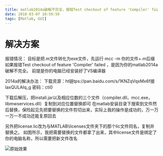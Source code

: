 ```yaml
---
title: matlab2014a破解不完全，报错Test checkout of feature 'Compiler' failed
date: 2018-03-07 10:59:59
tags: [Matlab, GUI]
---
```


# 解决方案

报错情况： 目标是把.m文件转化为exe文件，先运行
mcc -m 你的文件+.m后缀
如果报错Test checkout of feature 'Compiler' failed ，是因为你的matlab2014a破解不完全。
前提是你的电脑已经安装好了VS编译器

2014a的解决办法：
下载资源：ht链tps://pan.baidu.com/s/1KNZqVqxMx6f接IaxQULAIq_g 密码：cti0

下载后解压，把install.jar以及相应位数的三个文件（compiler.dll，mcc.exe，libmwservices.dll）复制到对应位置替换即可
在matlab安装目录下搜索到文件然后替换，保险起见先把要替换的文件剪切出来，实际上我的操作是成功的，万一万一万一不成功还能复原回去

另外把license.lic改为与MATLAB\licenses文件夹下的那个lic文件同名，复制并替换之。
如图所示，我把需要替换的文件都拿了出来，其中license文件是绑定了你的电脑名称，所以需要把新文件改名

![原始效果](http://p3qhnc0eg.bkt.clouddn.com/VSjietu.png)
